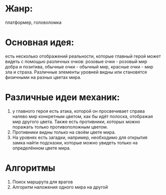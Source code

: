 # Жанр: 
платформер, головоломка

# Основная идея: 
есть несколько отображений реальности, которые главный герой может видеть с помощью различных очков: розовые очки - розовый мир добра и позитива, обычные очки - обычный мир, красные очки - мир зла и страха. Различные элементы уровней видны или становятся физичными на разных цветах мира.

# Различные идеи механик: 

1. у главного героя есть атака, которой он просвечивает справа налево мир конкретным цветом, как бы идёт полоска, отображая мир другого цвета. Также есть противники, которых можно поражать только противоположным цветом.  
2. Противники видны только на своём цвете мира.
3. На уровнях есть загадки, например, необходимо для открытия замка найти подсказки, которые можно увидеть только на определённом цвете мира.

# Алгоритмы

1. Поиск маршрута для врагов
2. Алгоритм наложения одного мира на другой
